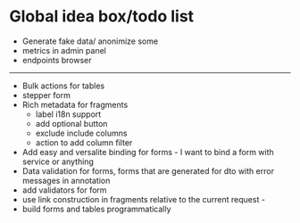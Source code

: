 # Global idea box/todo list

- Generate fake data/ anonimize some
- metrics in admin panel
- endpoints browser

---
- Bulk actions for tables
- stepper form
- Rich metadata for fragments
  - label i18n support
  - add optional button
  - exclude include columns
  - action to add column filter
- Add easy and versalite binding for forms - I want to bind a form with service or anything
- Data validation for forms, forms that are generated for dto with error messages in annotation
- add validators for form
- use link construction in fragments relative to the current request - 
- build forms and tables programmatically


